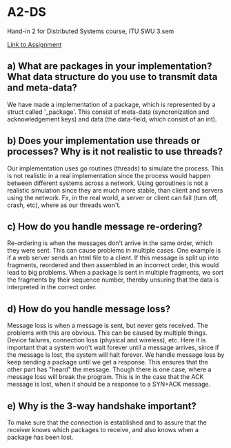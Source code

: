 # A2-DS

Hand-in 2 for Distributed Systems course, ITU SWU 3.sem

[Link to Assignment](https://learnit.itu.dk/mod/assign/view.php?id=165135)

## a) What are packages in your implementation? What data structure do you use to transmit data and meta-data?

We have made a implementation of a package, which is represented by a struct called '_package'. This consist of meta-data (syncronization and acknowledgement keys) and data (the data-field, which consist of an int).

## b) Does your implementation use threads or processes? Why is it not realistic to use threads?

Our implementation uses go routines (threads) to simulate the process. This is not realistic in a real implementation since the process would happen between different systems across a network. Using goroutines is not a realistic simulation since they are much more stable, than client and servers using the network. Fx, in the real world, a server or client can fail (turn off, crash, etc), where as our threads won't.

## c) How do you handle message re-ordering?

Re-ordering is when the messages don't arrive in the same order, which they were sent. This can cause problems in multiple cases. One example is if a web server sends an html file to a client. If this message is split up into fragments, reordered and then assembled in an incorrect order, this would lead to big problems.
When a package is sent in multiple fragments, we sort the fragments by their sequence number, thereby unsuring that the data is interpreted in the correct order.

## d) How do you handle message loss?

Message loss is when a message is sent, but never gets received. The problems with this are obvious. This can be caused by multiple things. Device failures, connection loss (physical and wireless), etc. Here it is important that a system won't wait forever until a message arrives, since if the message is lost, the system will halt forever.
We handle message loss by keep sending a package until we get a response. This ensures that the other part has "heard" the message.
Though there is one case, where a message loss will break the program. This is in the case that the ACK message is lost, when it should be a response to a SYN+ACK message.

## e) Why is the 3-way handshake important?

To make sure that the connection is established and to assure that the receiver knows which packages to receive, and also knows when a package has been lost.
